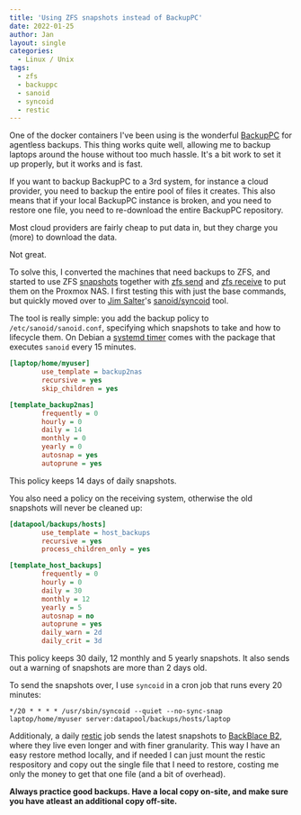 ```yaml
---
title: 'Using ZFS snapshots instead of BackupPC'
date: 2022-01-25
author: Jan
layout: single
categories:
  - Linux / Unix
tags:
  - zfs
  - backuppc
  - sanoid
  - syncoid
  - restic
---
```


One of the docker containers I've been using is the wonderful [BackupPC](https://backuppc.github.io/backuppc) for agentless backups. This thing works quite well, allowing me to backup laptops around the house without too much hassle. It's a bit work to set it up properly, but it works and is fast.

If you want to backup BackupPC to a 3rd system, for instance a cloud provider, you need to backup the entire pool of files it creates. This also means that if your local BackupPC instance is broken, and you need to restore one file, you need to re-download the entire BackupPC repository. 

Most cloud providers are fairly cheap to put data in, but they charge you (more) to download the data.

Not great. 

To solve this, I converted the machines that need backups to ZFS, and started to use ZFS [snapshots](https://openzfs.github.io/openzfs-docs/man/8/zfs-snapshot.8.html) together with [zfs send](https://openzfs.github.io/openzfs-docs/man/8/zfs-send.8.html) and [zfs receive](https://openzfs.github.io/openzfs-docs/man/8/zfs-receive.8.html) to put them on the Proxmox NAS. I first testing this with just the base commands, but quickly moved over to [Jim Salter](https://jrs-s.net/)'s [sanoid/syncoid](https://github.com/jimsalterjrs/sanoid) tool.

The tool is really simple: you add the backup policy to `/etc/sanoid/sanoid.conf`, specifying which snapshots to take and how to lifecycle them. On Debian a [systemd timer](https://www.freedesktop.org/software/systemd/man/systemd.timer.html) comes with the package that executes `sanoid` every 15 minutes.

```ini
[laptop/home/myuser]
        use_template = backup2nas
        recursive = yes
        skip_children = yes

[template_backup2nas]
        frequently = 0
        hourly = 0
        daily = 14
        monthly = 0
        yearly = 0
        autosnap = yes
        autoprune = yes
```
This policy keeps 14 days of daily snapshots.

You also need a policy on the receiving system, otherwise the old snapshots will never be cleaned up:

```ini
[datapool/backups/hosts]
        use_template = host_backups
        recursive = yes
        process_children_only = yes

[template_host_backups]
        frequently = 0
        hourly = 0
        daily = 30
        monthly = 12
        yearly = 5
        autosnap = no
        autoprune = yes
        daily_warn = 2d
        daily_crit = 3d
```
This policy keeps 30 daily, 12 monthly and 5 yearly snapshots. It also sends out a warning of snapshots are more than 2 days old.

To send the snapshots over, I use `syncoid` in a cron job that runs every 20 minutes:

```cron
*/20 * * * * /usr/sbin/syncoid --quiet --no-sync-snap laptop/home/myuser server:datapool/backups/hosts/laptop
```

Additionaly, a daily [restic](https://restic.net/) job sends the latest snapshots to [BackBlace B2](https://www.backblaze.com/b2/cloud-storage.html), where they live even longer and with finer granularity. This way I have an easy restore method locally, and if needed I can just mount the restic respository and copy out the single file that I need to restore, costing me only the money to get that one file (and a bit of overhead).

**Always practice good backups. Have a local copy on-site, and make sure you have atleast an additional copy off-site.**